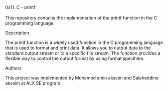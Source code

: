 0x11. C - printf  
\
This repository contains the implementation of the printf function in the C programming language.

Description  

The printf function is a widely used function in the C programming language that is used to format and print data. It allows you to output data to the standard output stream or to a specific file stream. The function provides a flexible way to control the output format by using format specifiers.

Authors  

This project was implemented by Mohamed amin  aksaim and Salaheddine aksaim at ALX SE program.
